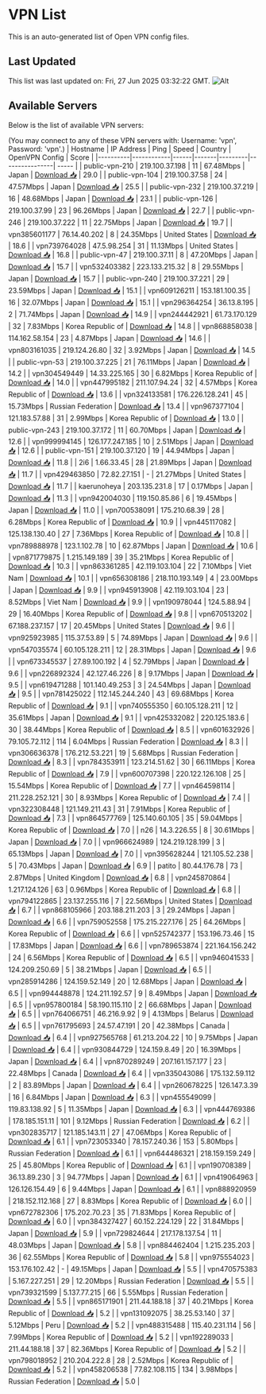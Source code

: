 # VPN List

This is an auto-generated list of Open VPN config files.

## Last Updated

This list was last updated on: Fri, 27 Jun 2025 03:32:22 GMT.
![Alt](https://repobeats.axiom.co/api/embed/186b98318ef1479477931607c1ad7d823f12451f.svg "Repobeats analytics image")

## Available Servers

Below is the list of available VPN servers:

(You may connect to any of these VPN servers with: Username: 'vpn', Password: 'vpn'.)
| Hostname | IP Address | Ping | Speed | Country | OpenVPN Config | Score |
|----------|------------|------|-------|---------|----------------| ----- |
| public-vpn-210 | 219.100.37.198 | 11 | 67.48Mbps | Japan | [Download 📥](./configs/server_0_JP.ovpn) | 29.0 |
| public-vpn-104 | 219.100.37.58 | 24 | 47.57Mbps | Japan | [Download 📥](./configs/server_1_JP.ovpn) | 25.5 |
| public-vpn-232 | 219.100.37.219 | 16 | 48.68Mbps | Japan | [Download 📥](./configs/server_2_JP.ovpn) | 23.1 |
| public-vpn-126 | 219.100.37.99 | 23 | 96.26Mbps | Japan | [Download 📥](./configs/server_3_JP.ovpn) | 22.7 |
| public-vpn-246 | 219.100.37.222 | 11 | 22.75Mbps | Japan | [Download 📥](./configs/server_4_JP.ovpn) | 19.7 |
| vpn385601177 | 76.14.40.202 | 8 | 24.35Mbps | United States | [Download 📥](./configs/server_5_US.ovpn) | 18.6 |
| vpn739764028 | 47.5.98.254 | 31 | 11.13Mbps | United States | [Download 📥](./configs/server_6_US.ovpn) | 16.8 |
| public-vpn-47 | 219.100.37.11 | 8 | 47.20Mbps | Japan | [Download 📥](./configs/server_7_JP.ovpn) | 15.7 |
| vpn532403382 | 223.133.215.32 | 8 | 29.55Mbps | Japan | [Download 📥](./configs/server_8_JP.ovpn) | 15.7 |
| public-vpn-240 | 219.100.37.221 | 29 | 23.59Mbps | Japan | [Download 📥](./configs/server_9_JP.ovpn) | 15.1 |
| vpn609126211 | 153.181.100.35 | 16 | 32.07Mbps | Japan | [Download 📥](./configs/server_10_JP.ovpn) | 15.1 |
| vpn296364254 | 36.13.8.195 | 2 | 71.74Mbps | Japan | [Download 📥](./configs/server_11_JP.ovpn) | 14.9 |
| vpn244442921 | 61.73.170.129 | 32 | 7.83Mbps | Korea Republic of | [Download 📥](./configs/server_12_KR.ovpn) | 14.8 |
| vpn868858038 | 114.162.58.154 | 23 | 4.87Mbps | Japan | [Download 📥](./configs/server_13_JP.ovpn) | 14.6 |
| vpn803161035 | 219.124.26.80 | 32 | 3.92Mbps | Japan | [Download 📥](./configs/server_14_JP.ovpn) | 14.5 |
| public-vpn-53 | 219.100.37.225 | 21 | 76.11Mbps | Japan | [Download 📥](./configs/server_15_JP.ovpn) | 14.2 |
| vpn304549449 | 14.33.225.165 | 30 | 6.82Mbps | Korea Republic of | [Download 📥](./configs/server_16_KR.ovpn) | 14.0 |
| vpn447995182 | 211.107.94.24 | 32 | 4.57Mbps | Korea Republic of | [Download 📥](./configs/server_17_KR.ovpn) | 13.6 |
| vpn324133581 | 176.226.128.241 | 45 | 15.73Mbps | Russian Federation | [Download 📥](./configs/server_18_RU.ovpn) | 13.4 |
| vpn967377104 | 121.183.57.88 | 31 | 2.99Mbps | Korea Republic of | [Download 📥](./configs/server_19_KR.ovpn) | 13.0 |
| public-vpn-243 | 219.100.37.172 | 11 | 60.70Mbps | Japan | [Download 📥](./configs/server_20_JP.ovpn) | 12.6 |
| vpn999994145 | 126.177.247.185 | 10 | 2.51Mbps | Japan | [Download 📥](./configs/server_21_JP.ovpn) | 12.6 |
| public-vpn-151 | 219.100.37.120 | 19 | 44.94Mbps | Japan | [Download 📥](./configs/server_22_JP.ovpn) | 11.8 |
| 2i6 | 1.66.33.45 | 28 | 21.89Mbps | Japan | [Download 📥](./configs/server_23_JP.ovpn) | 11.7 |
| vpn429463850 | 72.82.27.151 | - | 21.27Mbps | United States | [Download 📥](./configs/server_24_US.ovpn) | 11.7 |
| kaerunoheya | 203.135.231.8 | 17 | 0.17Mbps | Japan | [Download 📥](./configs/server_25_JP.ovpn) | 11.3 |
| vpn942004030 | 119.150.85.86 | 6 | 19.45Mbps | Japan | [Download 📥](./configs/server_26_JP.ovpn) | 11.0 |
| vpn700538091 | 175.210.68.39 | 28 | 6.28Mbps | Korea Republic of | [Download 📥](./configs/server_27_KR.ovpn) | 10.9 |
| vpn445117082 | 125.138.130.40 | 27 | 7.36Mbps | Korea Republic of | [Download 📥](./configs/server_28_KR.ovpn) | 10.8 |
| vpn789888978 | 123.1.102.78 | 10 | 62.87Mbps | Japan | [Download 📥](./configs/server_29_JP.ovpn) | 10.6 |
| vpn871779875 | 1.215.149.189 | 39 | 35.21Mbps | Korea Republic of | [Download 📥](./configs/server_30_KR.ovpn) | 10.3 |
| vpn863361285 | 42.119.103.104 | 22 | 7.10Mbps | Viet Nam | [Download 📥](./configs/server_31_VN.ovpn) | 10.1 |
| vpn656308186 | 218.110.193.149 | 4 | 23.00Mbps | Japan | [Download 📥](./configs/server_32_JP.ovpn) | 9.9 |
| vpn945913908 | 42.119.103.104 | 23 | 8.52Mbps | Viet Nam | [Download 📥](./configs/server_33_VN.ovpn) | 9.9 |
| vpn190978044 | 124.5.88.94 | 29 | 16.40Mbps | Korea Republic of | [Download 📥](./configs/server_34_KR.ovpn) | 9.8 |
| vpn670513202 | 67.188.237.157 | 17 | 20.45Mbps | United States | [Download 📥](./configs/server_35_US.ovpn) | 9.6 |
| vpn925923985 | 115.37.53.89 | 5 | 74.89Mbps | Japan | [Download 📥](./configs/server_36_JP.ovpn) | 9.6 |
| vpn547035574 | 60.105.128.211 | 12 | 28.31Mbps | Japan | [Download 📥](./configs/server_37_JP.ovpn) | 9.6 |
| vpn673345537 | 27.89.100.192 | 4 | 52.79Mbps | Japan | [Download 📥](./configs/server_38_JP.ovpn) | 9.6 |
| vpn226892324 | 42.127.46.226 | 8 | 9.17Mbps | Japan | [Download 📥](./configs/server_39_JP.ovpn) | 9.5 |
| vpn619471288 | 101.140.49.253 | 3 | 24.54Mbps | Japan | [Download 📥](./configs/server_40_JP.ovpn) | 9.5 |
| vpn781425022 | 112.145.244.240 | 43 | 69.68Mbps | Korea Republic of | [Download 📥](./configs/server_41_KR.ovpn) | 9.1 |
| vpn740555350 | 60.105.128.211 | 12 | 35.61Mbps | Japan | [Download 📥](./configs/server_42_JP.ovpn) | 9.1 |
| vpn425332082 | 220.125.183.6 | 30 | 38.44Mbps | Korea Republic of | [Download 📥](./configs/server_43_KR.ovpn) | 8.5 |
| vpn601632926 | 79.105.72.112 | 114 | 6.04Mbps | Russian Federation | [Download 📥](./configs/server_44_RU.ovpn) | 8.3 |
| vpn306636378 | 176.212.53.221 | 19 | 5.68Mbps | Russian Federation | [Download 📥](./configs/server_45_RU.ovpn) | 8.3 |
| vpn784353911 | 123.214.51.62 | 30 | 66.11Mbps | Korea Republic of | [Download 📥](./configs/server_46_KR.ovpn) | 7.9 |
| vpn600707398 | 220.122.126.108 | 25 | 15.54Mbps | Korea Republic of | [Download 📥](./configs/server_47_KR.ovpn) | 7.7 |
| vpn464598114 | 211.228.252.121 | 30 | 8.93Mbps | Korea Republic of | [Download 📥](./configs/server_48_KR.ovpn) | 7.4 |
| vpn322308448 | 121.149.211.43 | 31 | 7.91Mbps | Korea Republic of | [Download 📥](./configs/server_49_KR.ovpn) | 7.3 |
| vpn864577769 | 125.140.60.105 | 35 | 59.04Mbps | Korea Republic of | [Download 📥](./configs/server_50_KR.ovpn) | 7.0 |
| n26 | 14.3.226.55 | 8 | 30.61Mbps | Japan | [Download 📥](./configs/server_51_JP.ovpn) | 7.0 |
| vpn966624989 | 124.219.128.199 | 3 | 65.13Mbps | Japan | [Download 📥](./configs/server_52_JP.ovpn) | 7.0 |
| vpn395628244 | 121.105.52.238 | 5 | 70.43Mbps | Japan | [Download 📥](./configs/server_53_JP.ovpn) | 6.9 |
| patito | 80.44.176.78 | 73 | 2.87Mbps | United Kingdom | [Download 📥](./configs/server_54_GB.ovpn) | 6.8 |
| vpn245870864 | 1.217.124.126 | 63 | 0.96Mbps | Korea Republic of | [Download 📥](./configs/server_55_KR.ovpn) | 6.8 |
| vpn794122865 | 23.137.255.116 | 7 | 22.56Mbps | United States | [Download 📥](./configs/server_56_US.ovpn) | 6.7 |
| vpn868105966 | 203.188.211.203 | 3 | 29.24Mbps | Japan | [Download 📥](./configs/server_57_JP.ovpn) | 6.6 |
| vpn759052558 | 175.215.227.176 | 25 | 64.26Mbps | Korea Republic of | [Download 📥](./configs/server_58_KR.ovpn) | 6.6 |
| vpn525742377 | 153.196.73.46 | 15 | 17.83Mbps | Japan | [Download 📥](./configs/server_59_JP.ovpn) | 6.6 |
| vpn789653874 | 221.164.156.242 | 24 | 6.56Mbps | Korea Republic of | [Download 📥](./configs/server_60_KR.ovpn) | 6.5 |
| vpn946041533 | 124.209.250.69 | 5 | 38.21Mbps | Japan | [Download 📥](./configs/server_61_JP.ovpn) | 6.5 |
| vpn285914286 | 124.159.52.149 | 20 | 12.68Mbps | Japan | [Download 📥](./configs/server_62_JP.ovpn) | 6.5 |
| vpn994448878 | 124.211.192.57 | 9 | 8.49Mbps | Japan | [Download 📥](./configs/server_63_JP.ovpn) | 6.5 |
| vpn957800184 | 58.190.115.110 | 2 | 66.68Mbps | Japan | [Download 📥](./configs/server_64_JP.ovpn) | 6.5 |
| vpn764066751 | 46.216.9.92 | 9 | 4.13Mbps | Belarus | [Download 📥](./configs/server_65_BY.ovpn) | 6.5 |
| vpn761795693 | 24.57.47.191 | 20 | 42.38Mbps | Canada | [Download 📥](./configs/server_66_CA.ovpn) | 6.4 |
| vpn927565768 | 61.213.204.22 | 10 | 9.75Mbps | Japan | [Download 📥](./configs/server_67_JP.ovpn) | 6.4 |
| vpn930844729 | 124.159.8.49 | 20 | 16.39Mbps | Japan | [Download 📥](./configs/server_68_JP.ovpn) | 6.4 |
| vpn870289249 | 207.161.157.177 | 23 | 22.48Mbps | Canada | [Download 📥](./configs/server_69_CA.ovpn) | 6.4 |
| vpn335043086 | 175.132.59.112 | 2 | 83.89Mbps | Japan | [Download 📥](./configs/server_70_JP.ovpn) | 6.4 |
| vpn260678225 | 126.147.3.39 | 16 | 6.84Mbps | Japan | [Download 📥](./configs/server_71_JP.ovpn) | 6.3 |
| vpn455549099 | 119.83.138.92 | 5 | 11.35Mbps | Japan | [Download 📥](./configs/server_72_JP.ovpn) | 6.3 |
| vpn444769386 | 178.185.151.11 | 101 | 9.12Mbps | Russian Federation | [Download 📥](./configs/server_73_RU.ovpn) | 6.2 |
| vpn302835717 | 121.185.143.11 | 27 | 47.06Mbps | Korea Republic of | [Download 📥](./configs/server_74_KR.ovpn) | 6.1 |
| vpn723053340 | 78.157.240.36 | 153 | 5.80Mbps | Russian Federation | [Download 📥](./configs/server_75_RU.ovpn) | 6.1 |
| vpn644486321 | 218.159.159.249 | 25 | 45.80Mbps | Korea Republic of | [Download 📥](./configs/server_76_KR.ovpn) | 6.1 |
| vpn190708389 | 36.13.89.230 | 3 | 94.77Mbps | Japan | [Download 📥](./configs/server_77_JP.ovpn) | 6.1 |
| vpn419064963 | 126.126.154.49 | 6 | 9.44Mbps | Japan | [Download 📥](./configs/server_78_JP.ovpn) | 6.1 |
| vpn888920959 | 218.152.112.168 | 27 | 8.83Mbps | Korea Republic of | [Download 📥](./configs/server_79_KR.ovpn) | 6.0 |
| vpn672782306 | 175.202.70.23 | 35 | 71.83Mbps | Korea Republic of | [Download 📥](./configs/server_80_KR.ovpn) | 6.0 |
| vpn384327427 | 60.152.224.129 | 22 | 31.84Mbps | Japan | [Download 📥](./configs/server_81_JP.ovpn) | 5.9 |
| vpn729824644 | 217.178.137.54 | 11 | 48.03Mbps | Japan | [Download 📥](./configs/server_82_JP.ovpn) | 5.8 |
| vpn884462404 | 1.215.235.203 | 36 | 62.55Mbps | Korea Republic of | [Download 📥](./configs/server_83_KR.ovpn) | 5.8 |
| vpn975554023 | 153.176.102.42 | - | 49.15Mbps | Japan | [Download 📥](./configs/server_84_JP.ovpn) | 5.5 |
| vpn470575383 | 5.167.227.251 | 29 | 12.20Mbps | Russian Federation | [Download 📥](./configs/server_85_RU.ovpn) | 5.5 |
| vpn739321599 | 5.137.77.215 | 66 | 5.55Mbps | Russian Federation | [Download 📥](./configs/server_86_RU.ovpn) | 5.5 |
| vpn865171901 | 211.44.188.18 | 37 | 40.21Mbps | Korea Republic of | [Download 📥](./configs/server_87_KR.ovpn) | 5.2 |
| vpn131092075 | 38.25.53.140 | 37 | 5.12Mbps | Peru | [Download 📥](./configs/server_88_PE.ovpn) | 5.2 |
| vpn488315488 | 115.40.231.114 | 56 | 7.99Mbps | Korea Republic of | [Download 📥](./configs/server_89_KR.ovpn) | 5.2 |
| vpn192289033 | 211.44.188.18 | 37 | 82.36Mbps | Korea Republic of | [Download 📥](./configs/server_90_KR.ovpn) | 5.2 |
| vpn798018952 | 210.204.222.8 | 28 | 2.52Mbps | Korea Republic of | [Download 📥](./configs/server_91_KR.ovpn) | 5.2 |
| vpn458206538 | 77.82.108.115 | 134 | 3.98Mbps | Russian Federation | [Download 📥](./configs/server_92_RU.ovpn) | 5.0 |

